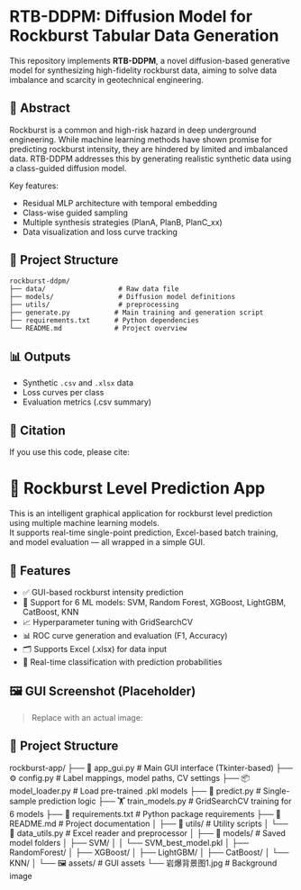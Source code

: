 # RTB-DDPM: Diffusion Model for Rockburst Tabular Data Generation

This repository implements **RTB-DDPM**, a novel diffusion-based generative model for synthesizing high-fidelity rockburst data, aiming to solve data imbalance and scarcity in geotechnical engineering.

## 🧠 Abstract

Rockburst is a common and high-risk hazard in deep underground engineering. While machine learning methods have shown promise for predicting rockburst intensity, they are hindered by limited and imbalanced data. RTB-DDPM addresses this by generating realistic synthetic data using a class-guided diffusion model.

Key features:
- Residual MLP architecture with temporal embedding
- Class-wise guided sampling
- Multiple synthesis strategies (PlanA, PlanB, PlanC_xx)
- Data visualization and loss curve tracking

## 📁 Project Structure

```
rockburst-ddpm/
├── data/                  # Raw data file 
├── models/                # Diffusion model definitions
├── utils/                 # preprocessing
├── generate.py           # Main training and generation script
├── requirements.txt      # Python dependencies
└── README.md             # Project overview
```



## 📊 Outputs

- Synthetic `.csv` and `.xlsx` data
- Loss curves per class
- Evaluation metrics (.csv summary)

## 📜 Citation

If you use this code, please cite:

# 🧠 Rockburst Level Prediction App

This is an intelligent graphical application for rockburst level prediction using multiple machine learning models.  
It supports real-time single-point prediction, Excel-based batch training, and model evaluation — all wrapped in a simple GUI.

## 📌 Features

- ✅ GUI-based rockburst intensity prediction  
- 🧪 Support for 6 ML models: SVM, Random Forest, XGBoost, LightGBM, CatBoost, KNN  
- 📈 Hyperparameter tuning with GridSearchCV  
- 📊 ROC curve generation and evaluation (F1, Accuracy)  
- 🗂️ Supports Excel (.xlsx) for data input  
- 🧠 Real-time classification with prediction probabilities  

## 🖼️ GUI Screenshot (Placeholder)

> Replace with an actual image:

## 📁 Project Structure
rockburst-app/
├── 🧠 app_gui.py # Main GUI interface (Tkinter-based)
├── ⚙️ config.py # Label mappings, model paths, CV settings
├── 📦 model_loader.py # Load pre-trained .pkl models
├── 🤖 predict.py # Single-sample prediction logic
├── 🏋️ train_models.py # GridSearchCV training for 6 models
├── 📄 requirements.txt # Python package requirements
├── 📝 README.md # Project documentation
│
├── 🔧 utils/ # Utility scripts
│ └── 🧾 data_utils.py # Excel reader and preprocessor
│
├── 📁 models/ # Saved model folders
│ ├── SVM/
│ │ └── SVM_best_model.pkl
│ ├── RandomForest/
│ ├── XGBoost/
│ ├── LightGBM/
│ ├── CatBoost/
│ └── KNN/
│
└── 🖼️ assets/ # GUI assets
└── 岩爆背景图1.jpg # Background image

